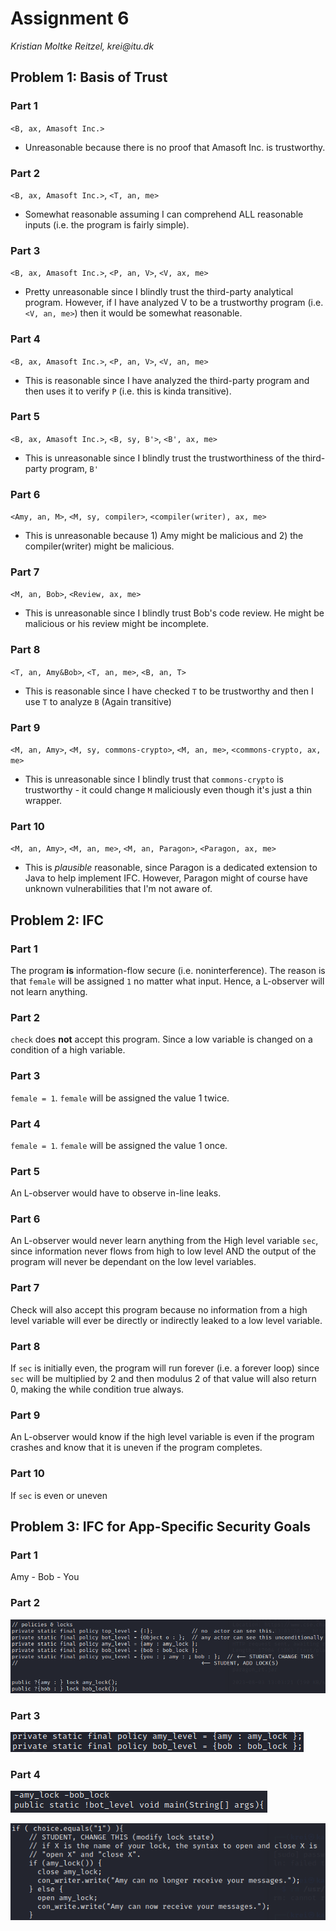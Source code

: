 # Assignment 6

_Kristian Moltke Reitzel, krei@itu.dk_

## Problem 1: Basis of Trust

### Part 1
`<B, ax, Amasoft Inc.>`
- Unreasonable because there is no proof that Amasoft Inc. is trustworthy.
### Part 2
`<B, ax, Amasoft Inc.>`, `<T, an, me>`
- Somewhat reasonable assuming I can comprehend ALL reasonable inputs (i.e. the program is fairly simple).
### Part 3
`<B, ax, Amasoft Inc.>`, `<P, an, V>`, `<V, ax, me>`
- Pretty unreasonable since I blindly trust the third-party analytical program. However, if I have analyzed V to be a trustworthy program (i.e. `<V, an, me>`) then it would be somewhat reasonable.
### Part 4
`<B, ax, Amasoft Inc.>`, `<P, an, V>`, `<V, an, me>`
- This is reasonable since I have analyzed the third-party program and then uses it to verify `P` (i.e. this is kinda transitive).
### Part 5
`<B, ax, Amasoft Inc.>`, `<B, sy, B'>`, `<B', ax, me>`
- This is unreasonable since I blindly trust the trustworthiness of the third-party program, `B'`
### Part 6
`<Amy, an, M>`, `<M, sy, compiler>`, `<compiler(writer), ax, me>`
- This is unreasonable because 1) Amy might be malicious and 2) the compiler(writer) might be malicious.
### Part 7
`<M, an, Bob>`, `<Review, ax, me>`
- This is unreasonable since I blindly trust Bob's code review. He might be malicious or his review might be incomplete.
### Part 8
`<T, an, Amy&Bob>`, `<T, an, me>`, `<B, an, T>`
- This is reasonable since I have checked `T` to be trustworthy and then I use `T` to analyze `B` (Again transitive)
### Part 9
`<M, an, Amy>`, `<M, sy, commons-crypto>`, `<M, an, me>`, `<commons-crypto, ax, me>`
- This is unreasonable since I blindly trust that `commons-crypto` is trustworthy - it could change `M` maliciously even though it's just a thin wrapper.
### Part 10
`<M, an, Amy>`, `<M, an, me>`, `<M, an, Paragon>`, `<Paragon, ax, me>`
- This is _plausible_ reasonable, since Paragon is a dedicated extension to Java to help implement IFC. However, Paragon might of course have unknown vulnerabilities that I'm not aware of.

## Problem 2: IFC

### Part 1
The program **is** information-flow secure (i.e. noninterference). The reason is that `female` will be assigned `1` no matter what input. Hence, a L-observer will not learn anything.
### Part 2
`check` does **not** accept this program. Since a low variable is changed on a condition of a high variable.
### Part 3
`female = 1`. `female` will be assigned the value 1 twice.
### Part 4
`female = 1`. `female` will be assigned the value 1 once.
### Part 5
An L-observer would have to observe in-line leaks. 
### Part 6
An L-observer would never learn anything from the High level variable `sec`, since information never flows from high to low level AND the output of the program will never be dependant on the low level variables.
### Part 7
Check will also accept this program because no information from a high level variable will ever be directly or indirectly leaked to a low level variable.
### Part 8
If `sec` is initially even, the program will run forever (i.e. a forever loop) since `sec` will be multiplied by 2 and then modulus 2 of that value will also return 0, making the while condition true always.
### Part 9
An L-observer would know if the high level variable is even if the program crashes and know that it is uneven if the program completes.
### Part 10
If `sec` is even or uneven

## Problem 3:  IFC for App-Specific Security Goals
### Part 1
Amy - Bob - You

### Part 2
![img.png](img.png)

### Part 3
![img_3.png](img_3.png)

### Part 4
![img_1.png](img_1.png)

![img_2.png](img_2.png)